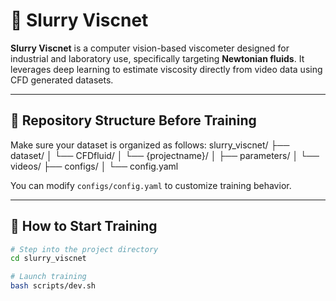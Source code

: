 # 🧪 Slurry Viscnet

**Slurry Viscnet** is a computer vision-based viscometer designed for industrial and laboratory use, specifically targeting **Newtonian fluids**. It leverages deep learning to estimate viscosity directly from video data using CFD generated datasets.

---

## 📁 Repository Structure Before Training

Make sure your dataset is organized as follows:
slurry_viscnet/
├── dataset/
│   └── CFDfluid/
│       └── {projectname}/
│           ├── parameters/
│           └── videos/
├── configs/
│   └── config.yaml


You can modify `configs/config.yaml` to customize training behavior.

---

## 🚀 How to Start Training

```bash
# Step into the project directory
cd slurry_viscnet

# Launch training
bash scripts/dev.sh
